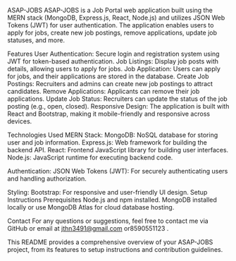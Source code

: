 ASAP-JOBS ASAP-JOBS is a Job Portal web application built using the MERN stack (MongoDB, Express.js, React, Node.js) and utilizes JSON Web Tokens (JWT) for user authentication. 
The application enables users to apply for jobs, create new job postings, remove applications, update job statuses, and more.

Features User Authentication: Secure login and registration system using JWT for token-based authentication.
Job Listings: Display job posts with details, allowing users to apply for jobs. 
Job Application: Users can apply for jobs, and their applications are stored in the database.
Create Job Postings: Recruiters and admins can create new job postings to attract candidates.
Remove Applications: Applicants can remove their job applications.
Update Job Status: Recruiters can update the status of the job posting (e.g., open, closed). 
Responsive Design: The application is built with React and Bootstrap, making it mobile-friendly and responsive across devices.

Technologies Used MERN Stack:
MongoDB: NoSQL database for storing user and job information.
Express.js: Web framework for building the backend API. 
React: Frontend JavaScript library for building user interfaces. 
Node.js: JavaScript runtime for executing backend code.

Authentication:
JSON Web Tokens (JWT): For securely authenticating users and handling authorization.

Styling:
Bootstrap: For responsive and user-friendly UI design.
Setup Instructions Prerequisites Node.js and npm installed.
MongoDB installed locally or use MongoDB Atlas for cloud database hosting.

Contact For any questions or suggestions, feel free to contact me via GitHub or email at jthn3491@gmail.com or8590551123 .

This README provides a comprehensive overview of your ASAP-JOBS project, from its features to setup instructions and contribution guidelines.
